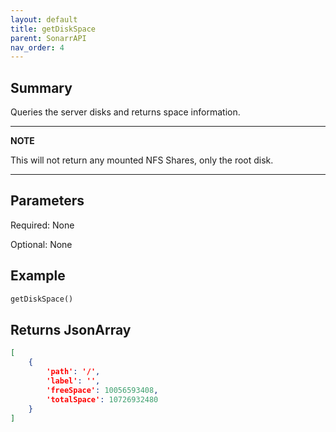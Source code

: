 ```yaml
---
layout: default
title: getDiskSpace
parent: SonarrAPI
nav_order: 4
---
```


## Summary

Queries the server disks and returns space information.

---
**NOTE**

This will not return any mounted NFS Shares, only the root disk.

---

## Parameters

Required: None

Optional: None

## Example

```python
getDiskSpace()
```

## Returns JsonArray

```json
[
    {
        'path': '/', 
        'label': '', 
        'freeSpace': 10056593408, 
        'totalSpace': 10726932480
    }
]
```

